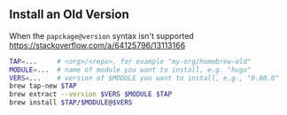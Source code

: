 ## Install an Old Version
When the `papckage@version` syntax isn't supported
https://stackoverflow.com/a/64125796/13113166

```bash
TAP=...     # <org>/<repo>, for example "my-org/homebrew-old"
MODULE=...  # name of module you want to install, e.g. "hugo"
VERS=...    # version of $MODULE you want to install, e.g., "0.80.0"
brew tap-new $TAP
brew extract --version $VERS $MODULE $TAP
brew install $TAP/$MODULE@$VERS
```
